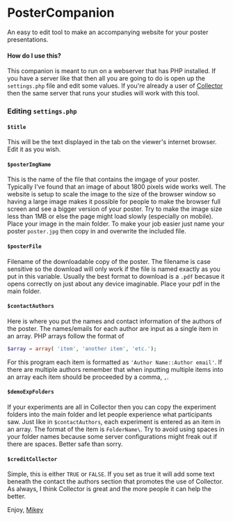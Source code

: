# PosterCompanion
An easy to edit tool to make an accompanying website for your poster presentations.

#### How do I use this?
This companion is meant to run on a webserver that has PHP installed.  If you have a server like that then all you are going to do is open up the `settings.php` file and edit some values.  If you're already a user of [Collector](http://www.github.com/gikeymarcia/Collector) then the same server that runs your studies will work with this tool.

### Editing `settings.php`
#### `$title`
This will be the text displayed in the tab on the viewer's internet browser.  Edit it as you wish.
#### `$posterImgName`
This is the name of the file that contains the imgage of your poster.  Typically I've found that an image of about 1800 pixels wide works well.  The website is setup to scale the image to the size of the browser window so having a large image makes it possible for people to make the browser full screen and see a bigger version of your poster.  Try to make the image size less than 1MB or else the page might load slowly (especially on mobile).
Place your image in the main folder. To make your job easier just name your poster `poster.jpg` then copy in and overwrite the included file.
#### `$posterFile`
Filename of the downloadable copy of the poster.  The filename is case sensitive so the download will only work if the file is named exactly as you put in this variable. Usually the best format to download is a `.pdf` becasue it opens correctly on just about any device imaginable.
Place your pdf in the main folder.
#### `$contactAuthors`
Here is where you put the names and contact information of the authors of the poster.  The names/emails for each author are input as a single item in an array.
PHP arrays follow the format of

````PHP
$array = array( 'item', 'another item', 'etc.');
````
For this program each item is formatted as `'Author Name::Author email'`.  If there are multiple authors remember that when inputting multiple items into an array each item should be proceeded by a comma, `,`.
#### `$demoExpFolders`
If your experiments are all in Collector then you can copy the experiment folders into the main folder and let people experience what participants saw.  Just like in `$contactAuthors`, each experiment is entered as an item in an array.  The format of the item is `FolderName\`. Try to avoid using spaces in your folder names because some server configurations might freak out if there are spaces. Better safe than sorry.
#### `$creditCollector`
Simple, this is either `TRUE` or `FALSE`.  If you set as true it will add some text beneath the contact the authors section that promotes the use of Collector.  As always, I think Collector is great and the more people it can help the better.

Enjoy,
[Mikey](http://www.github.com/gikeymarcia)
